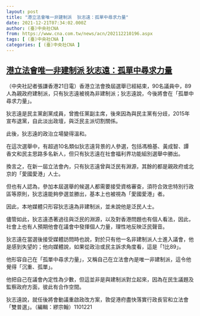 ```yaml
---
layout: post
title: "港立法會唯一非建制派  狄志遠：孤單中尋求力量"
date: 2021-12-21T07:34:02.000Z
author: (臺)中央社CNA
from: https://www.cna.com.tw/news/acn/202112210196.aspx
tags: [ (臺)中央社CNA ]
categories: [ (臺)中央社CNA ]
---
```

<!--1640072042000-->
[港立法會唯一非建制派  狄志遠：孤單中尋求力量](https://www.cna.com.tw/news/acn/202112210196.aspx)
------

<div>
<div></div><div><p>（中央社記者張謙香港21日電）香港立法會換屆選舉已經結束，90名議員中，89人為親政府建制派，只有狄志遠被視為非建制派；狄志遠說，今後將會在「孤單中尋求力量」。</p><p>狄志遠是民主黨創黨成員，曾擔任黨副主席，後來因為與民主黨有分歧，2015年宣布退黨，自此淡出政壇，與泛民主派切割關係。</p><p>此後，狄志遠的政治立場變得溫和。</p><p>在這次選舉中，有超過10名類似狄志遠背景的人參選，包括馮檢基、黃成智、譚香文和民主思路多名新人，但只有狄志遠在社會福利界功能組別選舉中勝出。</p><p>換言之，在新一屆立法會內，只有狄志遠曾與泛民有淵源，其餘的都是親政府或北京的「愛國愛港」人士。</p><p>但也有人認為，參加本屆選舉的候選人都需要接受資格審查，須符合效忠特別行政區等原則，狄志遠能夠參選並勝出，基本上也被視為「愛國愛港」者。</p><p>因此，本地媒體只形容狄志遠為非建制派，並未說他是泛民人士。</p><p>儘管如此，狄志遠憑著過往與泛民的淵源，以及對香港問題也有個人看法，因此，社會上也有人預期他會在議會中發揮個人力量，理性地反映泛民聲音。</p><p>狄志遠在當選後接受媒體訪問時也說，對於只有他一名非建制派人士進入議會，他是感到失望的；他向媒體說，如果從政治或民主訴求角度看，這是「1比89」。</p><p>他形容自己在「孤單中尋求力量」，又稱自己在立法會內是唯一非建制派，這令他覺得「沉重、孤單」。</p><p>他把自己在議會內定性為少數，但這並非是與建制派對立起來，因為在民生議題及監察政府方面，彼此有合作空間。</p><p>狄志遠說，就任後將會動議重啟政改方案，敦促港府盡快落實行政長官和立法會「雙普選」。（編輯：繆宗翰）1101221</p></div>
</div>
